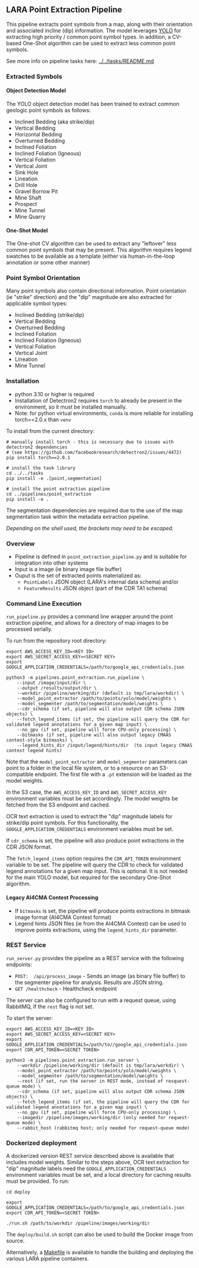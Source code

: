 
## LARA Point Extraction Pipeline


This pipeline extracts point symbols from a map, along with their orientation and associated incline (dip) information. The model leverages [YOLO](https://github.com/ultralytics/ultralytics) for extracting high priority / common point symbol types. In addition, a CV-based One-Shot algorithm can be used to extract less common point symbols.

See more info on pipeline tasks here: [../../tasks/README.md](../../tasks/README.md)

### Extracted Symbols

#### Object Detection Model
The YOLO object detection model has been trained to extract common geologic point symbols as follows:
* Inclined Bedding (aka strike/dip)
* Vertical Bedding
* Horizontal Bedding
* Overturned Bedding
* Inclined Foliation
* Inclined Foliation (Igneous)
* Vertical Foliation
* Vertical Joint
* Sink Hole
* Lineation
* Drill Hole
* Gravel Borrow Pit
* Mine Shaft
* Prospect
* Mine Tunnel
* Mine Quarry

#### One-Shot Model
The One-shot CV algorithm can be used to extract any "leftover" less common point symbols that may be present. This algorithm requires legend swatches to be available as a template (either via human-in-the-loop annotation or some other manner)

### Point Symbol Orientation
Many point symbols also contain directional information.
Point orientation (ie "strike" direction) and the "dip" magnitude are also extracted for applicable symbol types:
* Inclined Bedding (strike/dip)
* Vertical Bedding
* Overturned Bedding
* Inclined Foliation
* Inclined Foliation (Igneous)
* Vertical Foliation
* Vertical Joint
* Lineation
* Mine Tunnel


### Installation

* python 3.10 or higher is required
* Installation of Detectron2 requires `torch` to already be present in the environment, so it must be installed manually.
* Note: for python virtual environments, `conda` is more reliable for installing torch==2.0.x than `venv`

To install from the current directory:
```
# manually install torch - this is necessary due to issues with detectron2 dependencies
# (see https://github.com/facebookresearch/detectron2/issues/4472)
pip install torch==2.0.1

# install the task library
cd ../../tasks
pip install -e .[point,segmentation]

# install the point extraction pipeline
cd ../pipelines/point_extraction
pip install -e .
```

The segmentation dependencies are required due to the use of the map segmentation task within the metadata extraction pipeline.

*Depending on the shell used, the brackets may need to be escaped.*

### Overview ###

* Pipeline is defined in `point_extraction_pipeline.py` and is suitable for integration into other systems
* Input is a image (ie binary image file buffer)
* Ouput is the set of extracted points materialized as:
  * `PointLabels` JSON object (LARA's internal data schema) and/or
  * `FeatureResults` JSON object (part of the CDR TA1 schema)

### Command Line Execution ###
`run_pipeline.py` provides a command line wrapper around the point extraction pipeline, and allows for a directory of map images to be processed serially.

To run from the repository root directory:
```
export AWS_ACCESS_KEY_ID=<KEY ID>
export AWS_SECRET_ACCESS_KEY=<SECRET KEY>
export GOOGLE_APPLICATION_CREDENTIALS=/path/to/google_api_credentials.json

python3 -m pipelines.point_extraction.run_pipeline \
    --input /image/input/dir \
    --output /results/output/dir \
    --workdir /pipeline/working/dir (default is tmp/lara/workdir) \
    --model_point_extractor /path/to/points/yolo/model/weights \
    --model_segmenter /path/to/segmentation/model/weights \
    --cdr_schema (if set, pipeline will also output CDR schema JSON objects) \
    --fetch_legend_items (if set, the pipeline will query the CDR for validated legend annotations for a given map input) \
    --no_gpu (if set, pipeline will force CPU-only processing) \
    --bitmasks (if set, pipeline will also output legacy CMAAS contest-style bitmasks) \
    --legend_hints_dir /input/legend/hints/dir  (to input legacy CMAAS contest legend hints)
```

Note that the `model_point_extractor` and `model_segmenter` parameters can point to a folder in the local file system, or to a resource on an S3-compatible endpoint.  The first file with a `.pt` extension will be loaded as the model weights.

In the S3 case, the `AWS_ACCESS_KEY_ID` and `AWS_SECRET_ACCESS_KEY` environment variables must be set accordingly.  The model weights be fetched from the S3 endpoint and cached.

OCR text extraction is used to extract the "dip" magnitude labels for strike/dip point symbols. For this functionality, the `GOOGLE_APPLICATION_CREDENTIALS` environment variables must be set.

If `cdr_schema` is set, the pipeline will also produce point extractions in the CDR JSON format.

The `fetch_legend_items` option requires the `CDR_API_TOKEN` environment variable to be set. The pipeline will query the CDR to check for validated legend annotations for a given map input. This is optional. It is not needed for the main YOLO model, but required for the secondary One-Shot algorithm.

#### Legacy AI4CMA Contest Processing

* If `bitmasks` is set, the pipeline will produce points extractions in bitmask image format (AI4CMA Contest format)
* Legend hints JSON files (ie from the AI4CMA Contest) can be used to improve points extractions, using the `legend_hints_dir` parameter.


### REST Service ###
`run_server.py` provides the pipeline as a REST service with the following endpoints:
* ```POST:  /api/process_image``` - Sends an image (as binary file buffer) to the segmenter pipeline for analysis. Results are JSON string.
* ```GET /healthcheck``` - Healthcheck endpoint

The server can also be configured to run with a request queue, using RabbitMQ, if the `rest` flag is not set.

To start the server:
```
export AWS_ACCESS_KEY_ID=<KEY ID>
export AWS_SECRET_ACCESS_KEY=<SECRET KEY>
export GOOGLE_APPLICATION_CREDENTIALS=/path/to//google_api_credentials.json
export CDR_API_TOKEN=<SECRET TOKEN>

python3 -m pipelines.point_extraction.run_server \
    --workdir /pipeline/working/dir (default is tmp/lara/workdir) \
    --model_point_extractor /path/to/points/yolo/model/weights \
    --model_segmenter /path/to/segmentation/model/weights \
    --rest (if set, run the server in REST mode, instead of resquest-queue mode) \
    --cdr_schema (if set, pipeline will also output CDR schema JSON objects) \
    --fetch_legend_items (if set, the pipeline will query the CDR for validated legend annotations for a given map input) \
    --no_gpu (if set, pipeline will force CPU-only processing) \
    --imagedir /pipeline/images/working/dir (only needed for request-queue mode) \
    --rabbit_host (rabbitmq host; only needed for request-queue mode) 
```

### Dockerized deployment

A dockerized version REST service described above is available that includes model weights.  Similar to the steps above,
OCR text extraction for "dip" magnitude labels need the `GOOGLE_APPLICATION_CREDENTIALS` environment variables must be set, and a local directory for caching results must be provided.  To run:

```
cd deploy

export GOOGLE_APPLICATION_CREDENTIALS=/path/to/google_api_credentials.json
export CDR_API_TOKEN=<SECRET TOKEN>

./run.sh /path/to/workdir /pipeline/images/working/dir
```

The `deploy/build.sh` script can also be used to build the Docker image from source.

Alternatively, a [Makefile](../../Makefile) is available to handle the building and deploying the various LARA pipeline containers. 
